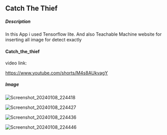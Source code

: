 <h2>Catch The Thief</h2>
<h5>Description</h5>
<p>In this App i used Tensorflow lite. And also Teachable Machine website for inserting all image for detect exactly</p>

<h4>Catch_the_thief</h4>
video link:

https://www.youtube.com/shorts/M4s8AUkvagY

<h5>Image</h5>

![Screenshot_20240108_224418](https://github.com/riadrayhan/Catch-The-Thief/assets/44746454/ecae4ad5-e1f9-459f-abd7-e69052d209ca)

![Screenshot_20240108_224427](https://github.com/riadrayhan/Catch-The-Thief/assets/44746454/0ebea3dd-d6b7-41eb-8f20-07cdcc4f28a7)

![Screenshot_20240108_224436](https://github.com/riadrayhan/Catch-The-Thief/assets/44746454/d48e5d33-c28d-4a0e-aaa5-2044901a03a3)

![Screenshot_20240108_224446](https://github.com/riadrayhan/Catch-The-Thief/assets/44746454/ca330f2d-e9f4-48fb-9bd1-137c526c746f)




